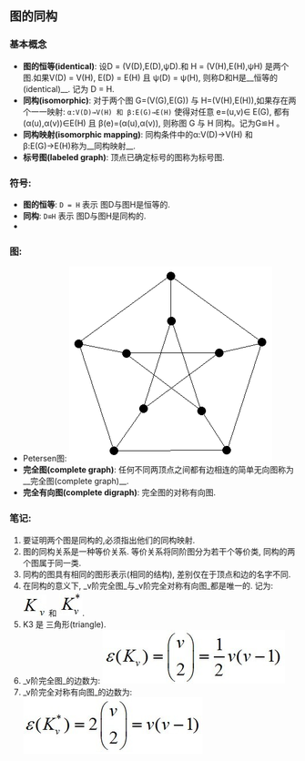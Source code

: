 ## 图的同构

### 基本概念

 * __图的恒等(identical)__: 设D = (V(D),E(D),ψD).和 H = (V(H),E(H),ψH) 是两个图.如果V(D) = V(H), E(D) = E(H) 且 ψ(D) = ψ(H), 则称D和H是__恒等的(identical)__. 记为 D = H.
 * __同构(isomorphic)__: 对于两个图 G=(V(G),E(G)) 与 H=(V(H),E(H)),如果存在两个一一映射: `α:V(D)→V(H) 和 β:E(G)→E(H)` 使得对任意 e=(u,v)∈ E(G), 都有(α(u),α(v))∈E(H) 且 β(e)=(α(u),α(v)), 则称图 G 与 H 同构。记为G≌H 。
 * __同构映射(isomorphic mapping)__: 同构条件中的α:V(D)→V(H) 和 β:E(G)→E(H)称为__同构映射__.
 * __标号图(labeled graph)__: 顶点已确定标号的图称为标号图.

### 符号:
 * __图的恒等__: `D = H` 表示 图D与图H是恒等的.
 * __同构__: `D≌H` 表示 图D与图H是同构的.
 * 

### 图:
 * Petersen图:
   ![Petersen Graph](../~img/basic_concepts/petersen-graph.gif)
 * __完全图(complete graph)__: 任何不同两顶点之间都有边相连的简单无向图称为__完全图(complete graph)__.
 * __完全有向图(complete digraph)__: 完全图的对称有向图.

### 笔记:
 1. 要证明两个图是同构的,必须指出他们的同构映射.
 1. 图的同构关系是一种等价关系. 等价关系将同阶图分为若干个等价类, 同构的两个图属于同一类.
 1. 同构的图具有相同的图形表示(相同的结构), 差别仅在于顶点和边的名字不同.
 1. 在同构的意义下, _v阶完全图_与_v阶完全对称有向图_都是唯一的. 记为: ![k-order complete graph](../~img/basic_concepts/k-complete-graph.jpg) 和 ![k-order complete digraph](../~img/basic_concepts/k-complete-digraph.jpg).
 1. K3 是 三角形(triangle).
 1. _v阶完全图_的边数为: ![the number of k-complete graph](../~img/basic_concepts/edges-of-kv.jpg)
 1. _v阶完全对称有向图_的边数为: ![the number of k-complete digraph](../~img/basic_concepts/edges-of-v-order-complete-graph.jpg)

